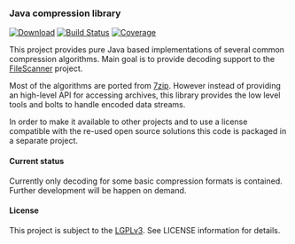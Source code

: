 ### Java compression library

[![Download](https://api.bintray.com/packages/hdecarne/maven/java-compression/images/download.svg)](https://bintray.com/hdecarne/maven/java-compression/_latestVersion)
[![Build Status](https://travis-ci.com/hdecarne/java-compression.svg?branch=master)](https://travis-ci.com/hdecarne/java-compression)
[![Coverage](https://sonarcloud.io/api/project_badges/measure?project=de.carne.common%3Ajava-compression&metric=coverage)](https://sonarcloud.io/dashboard/index/de.carne.common:java-compression)

This project provides pure Java based implementations of several common compression algorithms.
Main goal is to provide decoding support to the [FileScanner](https://www.filescanner.org) project.

Most of the algorithms are ported from [7zip](http://7zip.org). However instead of providing an high-level API for
accessing archives, this library provides the low level tools and bolts to handle encoded data streams.

In order to make it available to other projects and to use a license compatible with the re-used open source
solutions this code is packaged in a separate project.

#### Current status
Currently only decoding for some basic compression formats is contained. Further development will be happen on demand.

#### License
This project is subject to the [LGPLv3](http://www.gnu.org/licenses/lgpl-3.0.en.html).
See LICENSE information for details.
